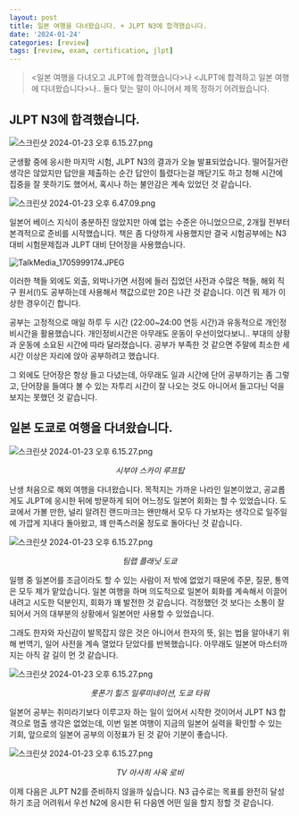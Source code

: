```yaml
---
layout: post
title: 일본 여행을 다녀왔습니다. + JLPT N3에 합격했습니다.
date: '2024-01-24'
categories: [review]
tags: [review, exam, certification, jlpt]
---
```


<style>
  .img-caption {
    text-align: center;
    font-style: italic;
  }
</style>

> &lt;일본 여행을 다녀오고 JLPT에 합격했습니다&gt;나 &lt;JLPT에 합격하고 일본 여행에 다녀왔습니다&gt;나.. 둘다 맞는 말이 아니어서 제목 정하기 어려웠습니다.

## JLPT N3에 합격했습니다.

![스크린샷 2024-01-23 오후 6.15.27.png](/static/posts/2024-01-24-passed-jlpt-n3-+-visited-japan/스크린샷%202024-01-23%20오후%206.15.27.png)  

군생활 중에 응시한 마지막 시험, JLPT N3의 결과가 오늘 발표되었습니다. 떨어질거란 생각은 않았지만 답안을 제출하는 순간 답안이 틀렸다는걸 깨닫기도 하고 청해 시간에 집중을 잘 못하기도 했어서, 혹시나 하는 불안감은 계속 있었던 것 같습니다.

![스크린샷 2024-01-23 오후 6.47.09.png](/static/posts/2024-01-24-passed-jlpt-n3-+-visited-japan/스크린샷%202024-01-23%20오후%206.47.09.png)  

일본어 베이스 지식이 충분하진 않았지만 아예 없는 수준은 아니었으므로, 2개월 전부터 본격적으로 준비를 시작했습니다. 책은 좀 다양하게 사용했지만 결국 시험공부에는 N3 대비 시험문제집과 JLPT 대비 단어장을 사용했습니다. 

![TalkMedia_1705999174.JPEG](/static/posts/2024-01-24-passed-jlpt-n3-+-visited-japan/TalkMedia_1705999174.JPEG)  

이러한 책들 외에도 외출, 외박나가면 서점에 들러 집었던 사전과 수많은 책들, 해외 직구 원서(!)도 공부하는데 사용해서 책값으로만 20은 나간 것 같습니다. 이건 뭐 제가 이상한 경우이긴 합니다.

공부는 고정적으로 매일 하루 두 시간 (22:00~24:00 연등 시간)과 유동적으로 개인정비시간을 활용했습니다. 개인정비시간은 아무래도 운동이 우선이었다보니.. 부대의 상황과 운동에 소요된 시간에 따라 달라졌습니다. 공부가 부족한 것 같으면 주말에 최소한 세시간 이상은 자리에 앉아 공부하려고 했습니다.

그 외에도 단어장은 항상 들고 다녔는데, 아무래도 일과 시간에 단어 공부하기는 좀 그렇고, 단어장을 들여다 볼 수 있는 자투리 시간이 잘 나오는 것도 아니어서 들고다닌 덕을 보지는 못했던 것 같습니다.

## 일본 도쿄로 여행을 다녀왔습니다.

![스크린샷 2024-01-23 오후 6.15.27.png](/static/posts/2024-01-24-passed-jlpt-n3-+-visited-japan/KakaoTalk_Photo_2024-01-24-14-12-12-1.jpeg)  
<p class="img-caption">시부야 스카이 루프탑</p>

난생 처음으로 해외 여행을 다녀왔습니다. 목적지는 가까운 나라인 일본이었고, 공교롭게도 JLPT에 응시한 뒤에 방문하게 되어 어느정도 일본어 회화는 할 수 있었습니다. 도쿄에서 가볼 만한, 널리 알려진 랜드마크는 왠만해서 모두 다 가보자는 생각으로 일주일에 가깝게 지내다 돌아왔고, 꽤 만족스러울 정도로 돌아다닌 것 같습니다.

![스크린샷 2024-01-23 오후 6.15.27.png](/static/posts/2024-01-24-passed-jlpt-n3-+-visited-japan/KakaoTalk_Photo_2024-01-24-14-12-12-2.jpeg)
<p class="img-caption">팀랩 플래닛  도쿄</p>

일행 중 일본어를 조금이라도 할 수 있는 사람이 저 밖에 없었기 때문에 주문, 질문, 통역은 모두 제가 맡았습니다. 일본 여행을 하며 의도적으로 일본어 회화를 계속해서 이끌어내려고 시도한 덕분인지, 회화가 꽤 발전한 것 같습니다. 걱정했던 것 보다는 소통이 잘 되어서 거의 대부분의 상황에서 일본어만 사용할 수 있었습니다.  

그래도 한자와 자신감이 발목잡지 않은 것은 아니어서 한자의 뜻, 읽는 법을 알아내기 위해 번역기, 일어 사전을 계속 열었다 닫았다를 반복했습니다. 아무래도 일본어 마스터까지는 아직 갈 길이 먼 것 같습니다.  

![스크린샷 2024-01-23 오후 6.15.27.png](/static/posts/2024-01-24-passed-jlpt-n3-+-visited-japan/KakaoTalk_Photo_2024-01-24-14-12-12-3.jpeg)  
<p class="img-caption">롯폰기 힐즈 일루미네이션, 도쿄 타워</p>

일본어 공부는 취미라기보다 이루고자 하는 일이 있어서 시작한 것이어서 JLPT N3 합격으로 멈출 생각은 없었는데, 이번 일본 여행이 지금의 일본어 실력을 확인할 수 있는 기회, 앞으로의 일본어 공부의 이정표가 된 것 같아 기분이 좋습니다.

![스크린샷 2024-01-23 오후 6.15.27.png](/static/posts/2024-01-24-passed-jlpt-n3-+-visited-japan/KakaoTalk_Photo_2024-01-24-14-12-12-4.jpeg)  
<p class="img-caption">TV 아사히 사옥 로비</p>

이제 다음은 JLPT N2를 준비하지 않을까 싶습니다. N3 급수로는 목표를 완전히 달성하기 조금 어려워서 우선 N2에 응시한 뒤 다음엔 어떤 일을 할지 정할 것 같습니다.
